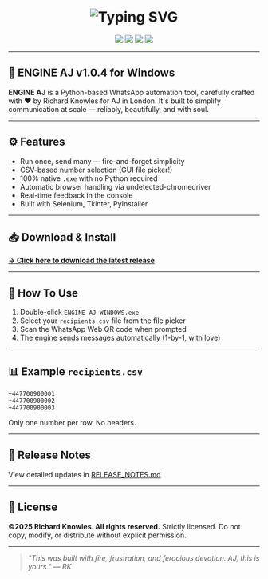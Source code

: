 <h1 align="center">
  <img src="https://readme-typing-svg.demolab.com?font=Fira+Code&size=28&duration=2000&pause=1000&color=F77300&center=true&vCenter=true&width=1000&lines=ENGINE+AJ+for+Windows;Made+with+REAL+Love+by+Richard+Knowles" alt="Typing SVG" />
</h1>

<p align="center">
  <img src="https://img.shields.io/github/v/release/richknowles/ENGINE-AJ-WINDOWS?color=%23f7768e&label=version&style=for-the-badge" />
  <img src="https://img.shields.io/github/downloads/richknowles/ENGINE-AJ-WINDOWS/total?color=%23ffac33&style=for-the-badge" />
  <img src="https://img.shields.io/github/license/richknowles/ENGINE-AJ-WINDOWS?color=%23a6e3a1&style=for-the-badge" />
  <img src="https://img.shields.io/github/languages/top/richknowles/ENGINE-AJ-WINDOWS?style=for-the-badge&color=blueviolet" />
</p>

---

## 🚀 ENGINE AJ v1.0.4 for Windows

**ENGINE AJ** is a Python-based WhatsApp automation tool, carefully crafted with ❤️ by Richard Knowles for AJ in London. It's built to simplify communication at scale — reliably, beautifully, and with soul.

---

## ⚙️ Features

- Run once, send many — fire-and-forget simplicity
- CSV-based number selection (GUI file picker!)
- 100% native `.exe` with no Python required
- Automatic browser handling via undetected-chromedriver
- Real-time feedback in the console
- Built with Selenium, Tkinter, PyInstaller

---

## 📥 Download & Install

**[→ Click here to download the latest release](https://github.com/richknowles/ENGINE-AJ-WINDOWS/releases/latest)**

---

## 🧪 How To Use

1. Double-click `ENGINE-AJ-WINDOWS.exe`
2. Select your `recipients.csv` file from the file picker
3. Scan the WhatsApp Web QR code when prompted
4. The engine sends messages automatically (1-by-1, with love)

---

## 📊 Example `recipients.csv`

```csv
+447700900001
+447700900002
+447700900003
```

Only one number per row. No headers.

---

## 📝 Release Notes

View detailed updates in [RELEASE_NOTES.md](https://github.com/richknowles/ENGINE-AJ-WINDOWS/blob/main/RELEASE_NOTES.md)

---

## 🔐 License

**©2025 Richard Knowles. All rights reserved.**
Strictly licensed. Do not copy, modify, or distribute without explicit permission.

---

> *"This was built with fire, frustration, and ferocious devotion. AJ, this is yours." — RK*
